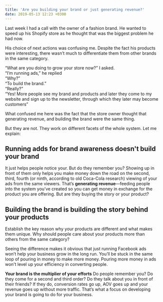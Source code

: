 ```yaml
---
title: 'Are you building your brand or just generating revenue?'
date: 2019-05-13 12:23 +0300
---
```


Last week I had a call with the owner of a fashion brand. He wanted to speed up his Shopify store as he thought that was the biggest problem he had now. 

His choice of next actions was confusing me.  Despite the fact his products were interesting, there wasn’t much to differentiate them from other brands in the same category.

“What are you doing to grow your store now?” I asked.  
“I’m running ads,” he replied  
“Why?”  
“To build the brand.”  
“Really?”  
“Yes! More people see my brand and products and later they come to my website and sign up to the newsletter, through which they later may become customers”

What confused me here was the fact that the store owner thought that generating revenue, and building the brand were the same thing.

But they are not. They work on different facets of the whole system. Let me explain:

## Running adds for brand awareness doesn't build your brand
It just helps people notice your. But do they remember you? Showing up in front of them only helps you make money down the road on the second, third, fourth (or ninth, according to old Coca-Cola research) viewing of your ads from the same viewers. That’s **generating revenue**—feeding people into the system you’ve created so you can get money in exchange for the product you are offering. But are they buying the story or your product?

## Building the brand is building the story behind your products 
Establish the key reason why your products are different and what makes them unique. Why should people care about your products more than others from the same category? 

Seeing the difference makes it obvious that just running Facebook ads won’t help your business grow in the long run. You’ll be stuck in the same loop of pouring in money to make more money. Pouring more money in ads won't level up your efficiency in converting people.

**Your brand is the multiplier of your efforts**
Do people remember you? Do they come for a second and third order? Do they talk about you in front of their friends? If they do, conversion rates go up, AOV goes up and your revenue goes up without more traffic. That’s what a focus on developing your brand is going to do for your business.
